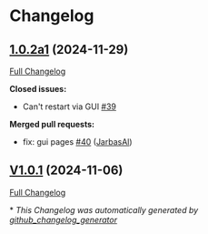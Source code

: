 # Changelog

## [1.0.2a1](https://github.com/OpenVoiceOS/ovos-PHAL-plugin-system/tree/1.0.2a1) (2024-11-29)

[Full Changelog](https://github.com/OpenVoiceOS/ovos-PHAL-plugin-system/compare/V1.0.1...1.0.2a1)

**Closed issues:**

- Can't restart via GUI [\#39](https://github.com/OpenVoiceOS/ovos-PHAL-plugin-system/issues/39)

**Merged pull requests:**

- fix: gui pages [\#40](https://github.com/OpenVoiceOS/ovos-PHAL-plugin-system/pull/40) ([JarbasAl](https://github.com/JarbasAl))

## [V1.0.1](https://github.com/OpenVoiceOS/ovos-PHAL-plugin-system/tree/V1.0.1) (2024-11-06)

[Full Changelog](https://github.com/OpenVoiceOS/ovos-PHAL-plugin-system/compare/1.0.1...V1.0.1)



\* *This Changelog was automatically generated by [github_changelog_generator](https://github.com/github-changelog-generator/github-changelog-generator)*
